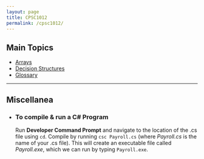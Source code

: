 ```yaml
---
layout: page
title: CPSC1012
permalink: /cpsc1012/
---
```


## Main Topics

- [Arrays](./CPSC1012_arrays.markdown)
- [Decision Structures](./CPSC1012_DecisionStructures.markdown)
- [Glossary](./CPSC1012_glossary.markdown)


***

## Miscellanea

- ### To compile & run a C# Program

   Run **Developer Command Prompt** and navigate to the location of the .cs file using `cd`.
   Compile by running ```csc Payroll.cs``` (where _Payroll.cs_ is the name of your .cs file).
   This will create an executable file called _Payroll.exe_, which we can run by typing ```Payroll.exe```.







